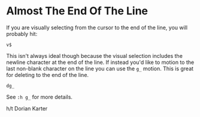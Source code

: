 # Almost The End Of The Line

If you are visually selecting from the cursor to the end of the line, you
will probably hit:

```
v$
```

This isn't always ideal though because the visual selection includes the
newline character at the end of the line. If instead you'd like to motion to
the last non-blank character on the line you can use the `g_` motion. This
is great for deleting to the end of the line.

```
dg_
```

See `:h g_` for more details.

h/t Dorian Karter
